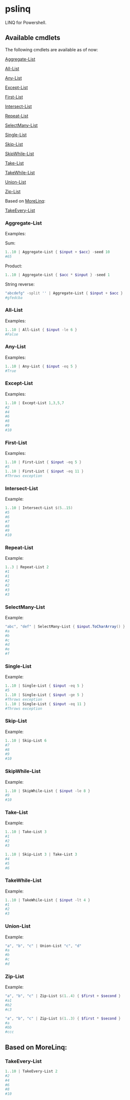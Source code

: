 # pslinq

LINQ for Powershell.

## Available cmdlets

The following cmdlets are available as of now:

[Aggregate-List](#aggregate-list)

[All-List](#all-list)

[Any-List](#any-list)

[Except-List](#except-list)

[First-List](#first-list)

[Intersect-List](#intersect-list)

[Repeat-List](#repeat-list)

[SelectMany-List](#selectmany-list)

[Single-List](#single-list)

[Skip-List](#skip-list)

[SkipWhile-List](#skipwhile-list)

[Take-List](#take-list)

[TakeWhile-List](#takewhile-list)

[Union-List](#union-list)

[Zip-List](#zip-list)

Based on [MoreLinq](https://code.google.com/p/morelinq/wiki/OperatorsOverview):

[TakeEvery-List](#takeevery-list)


### Aggregate-List

Examples:

Sum:

```powershell
1..10 | Aggregate-List { $input + $acc} -seed 10
#65
```

Product:

```powershell
1..10 | Aggregate-List { $acc * $input } -seed 1
```

String reverse:

```powershell
"abcdefg" -split '' | Aggregate-List { $input + $acc }
#gfedcba
```

### All-List

Examples:

```powershell
1..10 | All-List { $input -le 6 }
#False
```

### Any-List

Examples:

```powershell
1..10 | Any-List { $input -eq 5 }
#True
```

### Except-List

Examples:

```powershell
1..10 | Except-List 1,3,5,7
#2
#4
#6
#8
#9
#10
```

### First-List

Examples:

```powershell
1..10 | First-List { $input -eq 5 }
#5
1..10 | First-List { $input -eq 11 }
#Throws exception
```

### Intersect-List

Example:

```powershell
1..10 | Intersect-List $(5..15)
#5
#6
#7
#8
#9
#10
```

### Repeat-List

Example:

```powershell
1..3 | Repeat-List 2
#1
#1
#2
#2
#3
#3
```

### SelectMany-List

Example:

```powershell
"abc", "def" | SelectMany-List { $input.ToCharArray() }
#a
#b
#c
#d
#e
#f
```

### Single-List

Example:

```powershell
1..10 | Single-List { $input -eq 5 }
#5
1..10 | Single-List { $input -ge 5 }
#Throws exception
1..10 | Single-List { $input -eq 11 }
#Throws exception
```

### Skip-List

Example:

```powershell
1..10 | Skip-List 6
#7
#8
#9
#10
```

### SkipWhile-List

Example:

```powershell
1..10 | SkipWhile-List { $input -le 8 }
#9
#10
```

### Take-List

Example:

```powershell
1..10 | Take-List 3
#1
#2
#3

1..10 | Skip-List 3 | Take-List 3
#4
#5
#6
```

### TakeWhile-List

Example:

```powershell
1..10 | TakeWhile-List { $input -lt 4 }
#1
#2
#3
```

### Union-List

Example:

```powershell
"a", "b", "c" | Union-List "c", "d"
#a
#b
#c
#d
```

### Zip-List

Example:

```powershell
"a", "b", "c" | Zip-List $(1..4) { $first + $second }
#a1
#b2
#c3

"a", "b", "c" | Zip-List $(1..3) { $first * $second }
#a
#bb
#ccc
```

## Based on MoreLinq:

### TakeEvery-List

```powershell
1..10 | TakeEvery-List 2
#2
#4
#6
#8
#10
```
